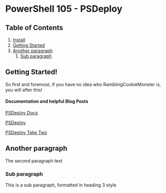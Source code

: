 # PowerShell 105 - PSDeploy

## Table of Contents
1. [Install](docs/install.md)
2. [Getting Started](#gettingstarted)
3. [Another paragraph](#paragraph2)
    1. [Sub paragraph](#subparagraph1)

## Getting Started! <a name="gettingstarted"></a>
So first and foremost, if you have no idea who RamblingCookieMonster is, you will after this!

#### Documentation and helpful Blog Posts
[PSDeploy Docs](https://psdeploy.readthedocs.io/en/latest)

[PSDeploy](http://ramblingcookiemonster.github.io/PSDeploy)

[PSDeploy Take Two](http://ramblingcookiemonster.github.io/PSDeploy-Take-Two)


## Another paragraph <a name="paragraph2"></a>
The second paragraph text

### Sub paragraph <a name="subparagraph1"></a>
This is a sub paragraph, formatted in heading 3 style
